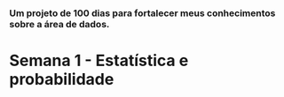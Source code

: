 ### Um projeto de 100 dias para fortalecer meus conhecimentos sobre a área de dados.

# Semana 1 - Estatística e probabilidade